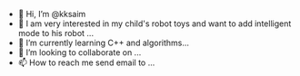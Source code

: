 - 👋 Hi, I’m @kksaim
- 👀 I am very interested in my child's robot toys and want to add intelligent mode to his robot ...
- 🌱 I’m currently learning C++ and algorithms...
- 💞️ I’m looking to collaborate on ...
- 📫 How to reach me send email to  ...

<!---
kksaim/kksaim is a ✨ special ✨ repository because its `README.md` (this file) appears on your GitHub profile.
You can click the Preview link to take a look at your changes.
--->
